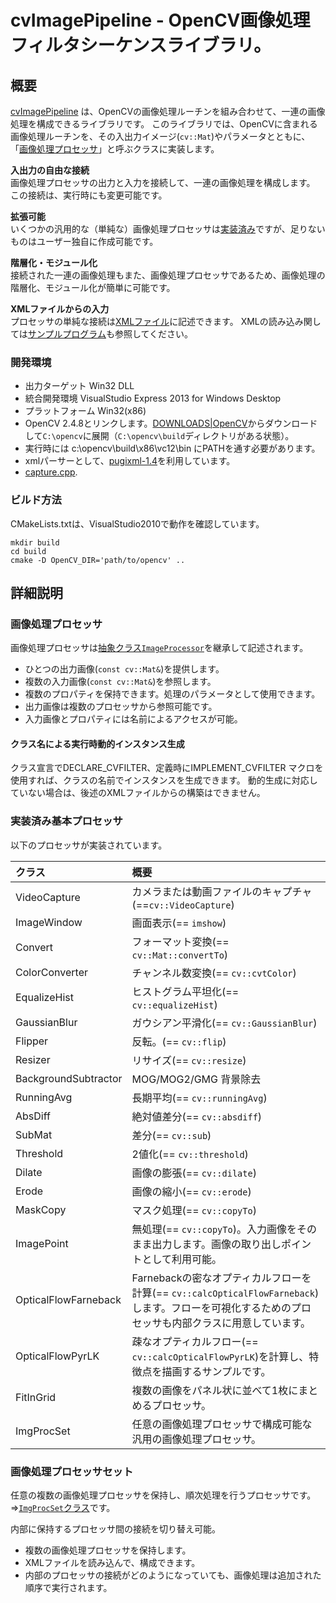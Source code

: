 # cvImagePipeline - OpenCV画像処理フィルタシーケンスライブラリ。

## 概要

[cvImagePipeline](https://github.com/takamin/cvImagePipeline)
は、OpenCVの画像処理ルーチンを組み合わせて、一連の画像処理を構成できるライブラリです。
このライブラリでは、OpenCVに含まれる画像処理ルーチンを、その入出力イメージ(`cv::Mat`)やパラメータとともに、
「[画像処理プロセッサ](#ImageProcessor)」と呼ぶクラスに実装します。

__入出力の自由な接続__  
画像処理プロセッサの出力と入力を接続して、一連の画像処理を構成します。
この接続は、実行時にも変更可能です。

__拡張可能__  
いくつかの汎用的な（単純な）画像処理プロセッサは[実装済み](#processor)ですが、足りないものはユーザー独自に作成可能です。

__階層化・モジュール化__  
接続された一連の画像処理もまた、画像処理プロセッサであるため、画像処理の階層化、モジュール化が簡単に可能です。

__XMLファイルからの入力__  
プロセッサの単純な接続は[XMLファイル](https://github.com/takamin/cvImageBlock/blob/master/sample/sample.xml)に記述できます。
XMLの読み込み関しては[サンプルプログラム](https://github.com/takamin/cvImageBlock/blob/master/sample/capture.cpp)も参照してください。

### 開発環境

* 出力ターゲット Win32 DLL
* 統合開発環境 VisualStudio Express 2013 for Windows Desktop
* プラットフォーム Win32(x86)
* OpenCV 2.4.8とリンクします。[DOWNLOADS|OpenCV](http://opencv.org/downloads.html)からダウンロードして`C:\opencv`に展開（`C:\opencv\build`ディレクトリがある状態）。
* 実行時には c:\opencv\build\x86\vc12\bin にPATHを通す必要があります。
* xmlパーサーとして、[pugixml-1.4](http://pugixml.org/)を利用しています。
* [capture.cpp](https://github.com/takamin/cvImagePipeline/blob/master/sample/capture.cpp).


### ビルド方法

CMakeLists.txtは、VisualStudio2010で動作を確認しています。

```
mkdir build
cd build
cmake -D OpenCV_DIR='path/to/opencv' ..
```

## 詳細説明

### <a name="ImageProcessor"></a>画像処理プロセッサ

画像処理プロセッサは[抽象クラス`ImageProcessor`]((https://github.com/takamin/cvImageBlock/blob/master/include/ImageProcessor.h))を継承して記述されます。

* ひとつの出力画像(`const cv::Mat&`)を提供します。
* 複数の入力画像(`const cv::Mat&`)を参照します。
* 複数のプロパティを保持できます。処理のパラメータとして使用できます。
* 出力画像は複数のプロセッサから参照可能です。
* 入力画像とプロパティには名前によるアクセスが可能。

#### クラス名による実行時動的インスタンス生成

クラス宣言でDECLARE_CVFILTER、定義時にIMPLEMENT_CVFILTER マクロを使用すれば、クラスの名前でインスタンスを生成できます。
動的生成に対応していない場合は、後述のXMLファイルからの構築はできません。


### <a name="processors"></a>実装済み基本プロセッサ

以下のプロセッサが実装されています。

|クラス				|概要															|
|:---				|:--															|
| VideoCapture		| カメラまたは動画ファイルのキャプチャ(==`cv::VideoCapture`)	|
| ImageWindow		| 画面表示(== `imshow`)	|
| Convert			| フォーマット変換(== `cv::Mat::convertTo`)	| 
| ColorConverter	| チャンネル数変換(== `cv::cvtColor`)	|
| EqualizeHist		| ヒストグラム平坦化(== `cv::equalizeHist`)	|
| GaussianBlur		| ガウシアン平滑化(== `cv::GaussianBlur`)	|
| Flipper			| 反転。(== `cv::flip`)	|
| Resizer			| リサイズ(== `cv::resize`)	|
| BackgroundSubtractor	| MOG/MOG2/GMG 背景除去	|
| RunningAvg		| 長期平均(== `cv::runningAvg`)	|
| AbsDiff			| 絶対値差分(== `cv::absdiff`)	|
| SubMat			| 差分(== `cv::sub`)	|
| Threshold			| 2値化(== `cv::threshold`)	|
| Dilate			| 画像の膨張(== `cv::dilate`)	|
| Erode				| 画像の縮小(== `cv::erode`)	|
| MaskCopy			| マスク処理(== `cv::copyTo`)	|
| ImagePoint		| 無処理(== `cv::copyTo`)。入力画像をそのまま出力します。画像の取り出しポイントとして利用可能。	|
| OpticalFlowFarneback	| Farnebackの密なオプティカルフローを計算(== `cv::calcOpticalFlowFarneback`)します。フローを可視化するためのプロセッサも内部クラスに用意しています。	|
| OpticalFlowPyrLK	| 疎なオプティカルフロー(== `cv::calcOpticalFlowPyrLK`)を計算し、特徴点を描画するサンプルです。|
| FitInGrid			| 複数の画像をパネル状に並べて1枚にまとめるプロセッサ。	|
| ImgProcSet		| 任意の画像処理プロセッサで構成可能な汎用の画像処理プロセッサ。	|

### 画像処理プロセッサセット

任意の複数の画像処理プロセッサを保持し、順次処理を行うプロセッサです。
⇒[`ImgProcSet`クラス]((https://github.com/takamin/cvImageBlock/blob/master/include/ImgProcSet.h))です。

内部に保持するプロセッサ間の接続を切り替え可能。

* 複数の画像処理プロセッサを保持します。
* XMLファイルを読み込んで、構成できます。
* 内部のプロセッサの接続がどのようになっていても、画像処理は追加された順序で実行されます。
